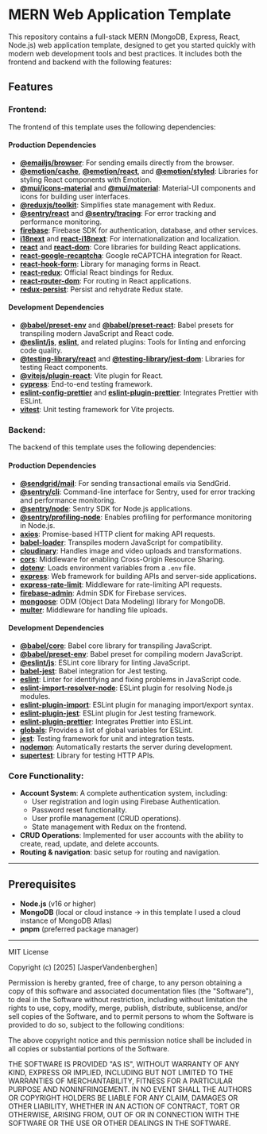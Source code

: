 # MERN Web Application Template

This repository contains a full-stack MERN (MongoDB, Express, React, Node.js) web application template, designed to get you started quickly with modern web development tools and best practices. It includes both the frontend and backend with the following features:

## Features

### Frontend:
The frontend of this template uses the following dependencies:

#### Production Dependencies
- **[@emailjs/browser](https://www.npmjs.com/package/@emailjs/browser)**: For sending emails directly from the browser.
- **[@emotion/cache](https://www.npmjs.com/package/@emotion/cache)**, **[@emotion/react](https://www.npmjs.com/package/@emotion/react)**, and **[@emotion/styled](https://www.npmjs.com/package/@emotion/styled)**: Libraries for styling React components with Emotion.
- **[@mui/icons-material](https://www.npmjs.com/package/@mui/icons-material)** and **[@mui/material](https://www.npmjs.com/package/@mui/material)**: Material-UI components and icons for building user interfaces.
- **[@reduxjs/toolkit](https://www.npmjs.com/package/@reduxjs/toolkit)**: Simplifies state management with Redux.
- **[@sentry/react](https://www.npmjs.com/package/@sentry/react)** and **[@sentry/tracing](https://www.npmjs.com/package/@sentry/tracing)**: For error tracking and performance monitoring.
- **[firebase](https://www.npmjs.com/package/firebase)**: Firebase SDK for authentication, database, and other services.
- **[i18next](https://www.npmjs.com/package/i18next)** and **[react-i18next](https://www.npmjs.com/package/react-i18next)**: For internationalization and localization.
- **[react](https://www.npmjs.com/package/react)** and **[react-dom](https://www.npmjs.com/package/react-dom)**: Core libraries for building React applications.
- **[react-google-recaptcha](https://www.npmjs.com/package/react-google-recaptcha)**: Google reCAPTCHA integration for React.
- **[react-hook-form](https://www.npmjs.com/package/react-hook-form)**: Library for managing forms in React.
- **[react-redux](https://www.npmjs.com/package/react-redux)**: Official React bindings for Redux.
- **[react-router-dom](https://www.npmjs.com/package/react-router-dom)**: For routing in React applications.
- **[redux-persist](https://www.npmjs.com/package/redux-persist)**: Persist and rehydrate Redux state.

#### Development Dependencies
- **[@babel/preset-env](https://www.npmjs.com/package/@babel/preset-env)** and **[@babel/preset-react](https://www.npmjs.com/package/@babel/preset-react)**: Babel presets for transpiling modern JavaScript and React code.
- **[@eslint/js](https://www.npmjs.com/package/@eslint/js)**, **[eslint](https://www.npmjs.com/package/eslint)**, and related plugins: Tools for linting and enforcing code quality.
- **[@testing-library/react](https://www.npmjs.com/package/@testing-library/react)** and **[@testing-library/jest-dom](https://www.npmjs.com/package/@testing-library/jest-dom)**: Libraries for testing React components.
- **[@vitejs/plugin-react](https://www.npmjs.com/package/@vitejs/plugin-react)**: Vite plugin for React.
- **[cypress](https://www.npmjs.com/package/cypress)**: End-to-end testing framework.
- **[eslint-config-prettier](https://www.npmjs.com/package/eslint-config-prettier)** and **[eslint-plugin-prettier](https://www.npmjs.com/package/eslint-plugin-prettier)**: Integrates Prettier with ESLint.
- **[vitest](https://www.npmjs.com/package/vitest)**: Unit testing framework for Vite projects.

### Backend:
The backend of this template uses the following dependencies:

#### Production Dependencies
- **[@sendgrid/mail](https://www.npmjs.com/package/@sendgrid/mail)**: For sending transactional emails via SendGrid.
- **[@sentry/cli](https://www.npmjs.com/package/@sentry/cli)**: Command-line interface for Sentry, used for error tracking and performance monitoring.
- **[@sentry/node](https://www.npmjs.com/package/@sentry/node)**: Sentry SDK for Node.js applications.
- **[@sentry/profiling-node](https://www.npmjs.com/package/@sentry/profiling-node)**: Enables profiling for performance monitoring in Node.js.
- **[axios](https://www.npmjs.com/package/axios)**: Promise-based HTTP client for making API requests.
- **[babel-loader](https://www.npmjs.com/package/babel-loader)**: Transpiles modern JavaScript for compatibility.
- **[cloudinary](https://www.npmjs.com/package/cloudinary)**: Handles image and video uploads and transformations.
- **[cors](https://www.npmjs.com/package/cors)**: Middleware for enabling Cross-Origin Resource Sharing.
- **[dotenv](https://www.npmjs.com/package/dotenv)**: Loads environment variables from a `.env` file.
- **[express](https://www.npmjs.com/package/express)**: Web framework for building APIs and server-side applications.
- **[express-rate-limit](https://www.npmjs.com/package/express-rate-limit)**: Middleware for rate-limiting API requests.
- **[firebase-admin](https://www.npmjs.com/package/firebase-admin)**: Admin SDK for Firebase services.
- **[mongoose](https://www.npmjs.com/package/mongoose)**: ODM (Object Data Modeling) library for MongoDB.
- **[multer](https://www.npmjs.com/package/multer)**: Middleware for handling file uploads.

#### Development Dependencies
- **[@babel/core](https://www.npmjs.com/package/@babel/core)**: Babel core library for transpiling JavaScript.
- **[@babel/preset-env](https://www.npmjs.com/package/@babel/preset-env)**: Babel preset for compiling modern JavaScript.
- **[@eslint/js](https://www.npmjs.com/package/@eslint/js)**: ESLint core library for linting JavaScript.
- **[babel-jest](https://www.npmjs.com/package/babel-jest)**: Babel integration for Jest testing.
- **[eslint](https://www.npmjs.com/package/eslint)**: Linter for identifying and fixing problems in JavaScript code.
- **[eslint-import-resolver-node](https://www.npmjs.com/package/eslint-import-resolver-node)**: ESLint plugin for resolving Node.js modules.
- **[eslint-plugin-import](https://www.npmjs.com/package/eslint-plugin-import)**: ESLint plugin for managing import/export syntax.
- **[eslint-plugin-jest](https://www.npmjs.com/package/eslint-plugin-jest)**: ESLint plugin for Jest testing framework.
- **[eslint-plugin-prettier](https://www.npmjs.com/package/eslint-plugin-prettier)**: Integrates Prettier into ESLint.
- **[globals](https://www.npmjs.com/package/globals)**: Provides a list of global variables for ESLint.
- **[jest](https://www.npmjs.com/package/jest)**: Testing framework for unit and integration tests.
- **[nodemon](https://www.npmjs.com/package/nodemon)**: Automatically restarts the server during development.
- **[supertest](https://www.npmjs.com/package/supertest)**: Library for testing HTTP APIs.

### Core Functionality:
- **Account System**: A complete authentication system, including:
  - User registration and login using Firebase Authentication.
  - Password reset functionality.
  - User profile management (CRUD operations).
  - State management with Redux on the frontend.
- **CRUD Operations**: Implemented for user accounts with the ability to create, read, update, and delete accounts.
- **Routing & navigation**: basic setup for routing and navigation.

---

## Prerequisites

- **Node.js** (v16 or higher)
- **MongoDB** (local or cloud instance -> in this template I used a cloud instance of MongoDB Atlas)
- **pnpm** (preferred package manager)

---

MIT License

Copyright (c) [2025] [JasperVandenberghen]

Permission is hereby granted, free of charge, to any person obtaining a copy
of this software and associated documentation files (the "Software"), to deal
in the Software without restriction, including without limitation the rights
to use, copy, modify, merge, publish, distribute, sublicense, and/or sell
copies of the Software, and to permit persons to whom the Software is
provided to do so, subject to the following conditions:

The above copyright notice and this permission notice shall be included in all
copies or substantial portions of the Software.

THE SOFTWARE IS PROVIDED "AS IS", WITHOUT WARRANTY OF ANY KIND, EXPRESS OR
IMPLIED, INCLUDING BUT NOT LIMITED TO THE WARRANTIES OF MERCHANTABILITY,
FITNESS FOR A PARTICULAR PURPOSE AND NONINFRINGEMENT. IN NO EVENT SHALL THE
AUTHORS OR COPYRIGHT HOLDERS BE LIABLE FOR ANY CLAIM, DAMAGES OR OTHER
LIABILITY, WHETHER IN AN ACTION OF CONTRACT, TORT OR OTHERWISE, ARISING FROM,
OUT OF OR IN CONNECTION WITH THE SOFTWARE OR THE USE OR OTHER DEALINGS IN THE
SOFTWARE.

